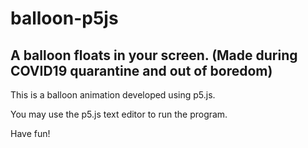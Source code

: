 # balloon-p5js
A balloon floats in your screen. (Made during COVID19 quarantine and out of boredom)
---------------------

This is a balloon animation developed using p5.js.

You may use the p5.js text editor to run the program.

Have fun!
